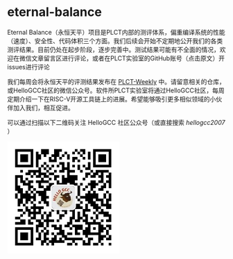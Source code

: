 # eternal-balance

Eternal Balance（永恒天平）项目是PLCT内部的测评体系，偏重编译系统的性能（速度）、安全性、代码体积三个方面。我们后续会开始不定期地公开我们的各类测评结果。目前仍处在起步阶段，逐步完善中。测试结果可能有不全面的情况，欢迎在微信文章留言区进行评论，或者在PLCT实验室的GitHub账号（点击原文）开issues进行评论

我们每周会将永恒天平的评测结果发布在 [PLCT-Weekly](https://github.com/isrc-cas/PLCT-Weekly) 中。请留意相关的仓库，或HelloGCC社区的微信公众号。软件所PLCT实验室将通过HelloGCC社区，每周定期介绍一下在RISC-V开源工具链上的进展。希望能够吸引更多相似领域的小伙伴加入我们，相互促进。

可以通过扫描以下二维码关注 HelloGCC 社区公众号（或直接搜索 *hellogcc2007* ）

![hellogcc-qr.jpg](hellogcc-qr.jpg)


